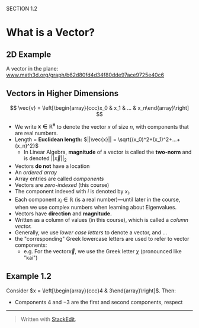 SECTION 1.2
# What is a Vector?

## 2D Example

A vector in the plane:
www.math3d.org/graph/b62d80fd4d34f80dde97ace9725e40c6



## Vectors in Higher Dimensions

$$
\vec{v} = \left[\begin{array}{ccc}x_0 & x_1 & ... & x_n\end{array}\right]
$$

* We write $\mathbf{x \in \mathbb{R}^n}$ to denote the vector $x$ of size $n$, with components that are real numbers.
* Length = **Euclidean length:** $||\vec{x}|| = \sqrt{(x_0)^2+(x_1)^2+...+(x_n)^2}$
	* In Linear Algebra, **magnitude** of a vector is called the **two-norm** and is denoted $||\vec{x}||_2$
* Vectors **do not** have a location
* An *ordered array*
* Array entries are called *components*
* Vectors are *zero-indexed* (this course)
* The component indexed with $i$ is denoted by $x_i$.
* Each component $x_i \in \mathbb{R}$ (is a real number)&mdash;until later in the course, when we use complex numbers when learning about Eigenvalues.
* Vectors have **direction** and **magnitude.**
* Written as a column of values (in this course), which is called a *column vector.*
* Generally, we use *lower case letters* to denote a vector, and ...
* the "corresponding" Greek lowercase letters are used to refer to vector components: 
	* e.g. For the vector$\vec{x}$, we use the Greek letter $\chi$ (pronounced like "kai")

## Example 1.2

Consider $x = \left[\begin{array}{ccc}4 & 3\end{array}\right]$. Then:

* Components $4$ and $-3$ are the first and second components, respect

---
> Written with [StackEdit](https://stackedit.io/).
<!--stackedit_data:
eyJoaXN0b3J5IjpbMTEyMjAwMjQ3MF19
-->